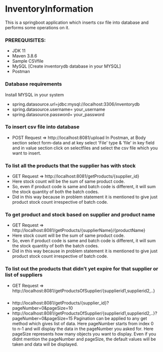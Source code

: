 # InventoryInformation
This is a springboot application which inserts csv file into database and performs some operations on it.

### PREREQUISITES:
 * JDK 11
 * Maven 3.8.6
 * Sample CSVfile
 * MySQL [Create inventorydb database in your MYSQL]
 * Postman
 
 ### Database requirements
 Install MYSQL in your system
* spring.datasource.url=jdbc:mysql://localhost:3306/inventorydb
* spring.datasource.username= your_username
* spring.datasource.password= your_password

### To insert csv file into database
* POST Request => http://localhost:8081/upload
In Postman, at Body section select form-data and at key select 'File' type & 'file' in key field and in value section click on selectfiles and select the csv file which you want to insert.

### To list all the products that the supplier has with stock
* GET Request => http://localhost:8081/getProducts/{supplier_id}
* Here stock count will be the sum of same product code.
* So, even if product code is same and batch code is different, it will sum the stock quantity of both the batch codes.
* Did in this way because in problem statement it is mentioned to give just product stock count irrespective of batch code.

### To get product and stock based on supplier and product name 
 * GET Request => http://localhost:8081/getProducts/{supplierName}/{productName}
 * Here stock count will be the sum of same product code.
 * So, even if product code is same and batch code is different, it will sum the stock quantity of both the batch codes.
 * Did in this way because in problem statement it is mentioned to give just product stock count irrespective of batch code.
 
### To list out the products that didn’t yet expire for that supplier or list of suppliers
* GET Request => http://localhost:8081/getProductsOfSupplier/{supplierid1,supplierid2,..}

### 
* http://localhost:8081/getProducts/{supplier_id}?pageNumber=0&pageSize=10
* http://localhost:8081/getProductsOfSupplier/{supplierid1,supplierid2,..}?pageNumber=0&pageSize=15
Pagination can be applied to any get method which gives list of data.
Here pageNumber starts from index 0 to n-1 and will display the data in the pageNumber you asked for.
Here pageSize represents how many objects you want to display.
Even if you didnt mention the pageNumber and pageSize, the default values will be taken and data will be displayed.
